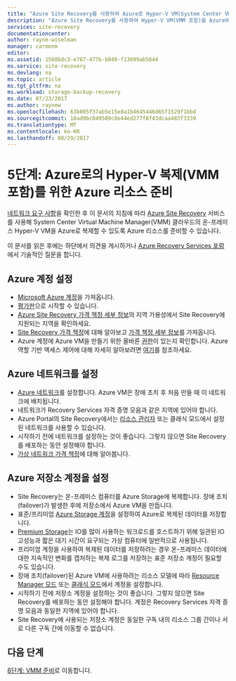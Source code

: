 ```yaml
---
title: "Azure Site Recovery를 사용하여 Azure로 Hyper-V VM(System Center VMM 포함)을 복제하기 위한 Azure 리소스 준비 | Microsoft 문서"
description: "Azure Site Recovery를 사용하여 Hyper-V VM(VMM 포함)을 Azure에 복제하기 전에 Azure에서 준비해야 하는 항목을 설명합니다."
services: site-recovery
documentationcenter: 
author: rayne-wiselman
manager: carmonm
editor: 
ms.assetid: 1568bdc3-e767-477b-b040-f13699ab5644
ms.service: site-recovery
ms.devlang: na
ms.topic: article
ms.tgt_pltfrm: na
ms.workload: storage-backup-recovery
ms.date: 07/23/2017
ms.author: raynew
ms.openlocfilehash: 63b005f37ab5e15e8a1b4645446d65f1529f1bbd
ms.sourcegitcommit: 18ad9bc049589c8e44ed277f8f43dcaa483f3339
ms.translationtype: MT
ms.contentlocale: ko-KR
ms.lasthandoff: 08/29/2017
---
```

# <a name="step-5-prepare-azure-resources-for-hyper-v-replication-with-vmm-to-azure"></a>5단계: Azure로의 Hyper-V 복제(VMM 포함)를 위한 Azure 리소스 준비

[네트워크 요구 사항](vmm-to-azure-walkthrough-network.md)을 확인한 후 이 문서의 지침에 따라 [Azure Site Recovery](site-recovery-overview.md) 서비스를 사용해 System Center Virtual Machine Manager(VMM) 클라우드의 온-프레미스 Hyper-V VM을 Azure로 복제할 수 있도록 Azure 리소스를 준비할 수 있습니다.

이 문서를 읽은 후에는 하단에서 의견을 게시하거나 [Azure Recovery Services 포럼](https://social.msdn.microsoft.com/forums/azure/home?forum=hypervrecovmgr)에서 기술적인 질문을 합니다.


## <a name="set-up-an-azure-account"></a>Azure 계정 설정

- [Microsoft Azure 계정](http://azure.microsoft.com/)을 가져옵니다.
- [평가판](https://azure.microsoft.com/pricing/free-trial/)으로 시작할 수 있습니다.
- [Azure Site Recovery 가격 책정 세부 정보](https://azure.microsoft.com/pricing/details/site-recovery/)의 지역 가용성에서 Site Recovery에 지원되는 지역을 확인하세요.
- [Site Recovery 가격 책정](site-recovery-faq.md#pricing)에 대해 알아보고 [가격 책정 세부 정보](https://azure.microsoft.com/pricing/details/site-recovery/)를 가져옵니다.
- Azure 계정에 Azure VM을 만들기 위한 올바른 [권한](site-recovery-role-based-linked-access-control.md#permissions-required-to-enable-replication-for-new-virtual-machines)이 있는지 확인합니다. Azure 역할 기반 액세스 제어에 대해 자세히 알아보려면 [여기](../active-directory/role-based-access-built-in-roles.md)를 참조하세요.


## <a name="set-up-an-azure-network"></a>Azure 네트워크를 설정

- [Azure 네트워크](../virtual-network/virtual-network-get-started-vnet-subnet.md)를 설정합니다. Azure VM은 장애 조치 후 처음 만들 때 이 네트워크에 배치됩니다.
- 네트워크가 Recovery Services 자격 증명 모음과 같은 지역에 있어야 합니다.
- Azure Portal의 Site Recovery에서는 [리소스 관리자](../resource-manager-deployment-model.md) 또는 클래식 모드에서 설정된 네트워크를 사용할 수 있습니다.
- 시작하기 전에 네트워크를 설정하는 것이 좋습니다. 그렇지 않으면 Site Recovery를 배포하는 동안 설정해야 합니다.
- [가상 네트워크 가격 책정](https://azure.microsoft.com/pricing/details/virtual-network/)에 대해 알아봅니다.


## <a name="set-up-an-azure-storage-account"></a>Azure 저장소 계정을 설정

- Site Recovery는 온-프레미스 컴퓨터를 Azure Storage에 복제합니다. 장애 조치(failover)가 발생한 후에 저장소에서 Azure VM을 만듭니다.
- 표준/프리미엄 [Azure Storage 계정](../storage/common/storage-create-storage-account.md#create-a-storage-account)을 설정하여 Azure로 복제된 데이터를 저장합니다.
- [Premium Storage](../storage/common/storage-premium-storage.md)는 IO를 많이 사용하는 워크로드를 호스트하기 위해 일관된 IO 고성능과 짧은 대기 시간이 요구되는 가상 컴퓨터에 일반적으로 사용됩니다.
- 프리미엄 계정을 사용하여 복제된 데이터를 저장하려는 경우 온-프레미스 데이터에 대한 지속적인 변화를 캡처하는 복제 로그를 저장하는 표준 저장소 계정이 필요할 수도 있습니다.
- 장애 조치(failover)된 Azure VM에 사용하려는 리소스 모델에 따라 [Resource Manager 모드](../storage/common/storage-create-storage-account.md) 또는 [클래식 모드](../storage/common/storage-create-storage-account.md)에서 계정을 설정합니다.
- 시작하기 전에 저장소 계정을 설정하는 것이 좋습니다. 그렇지 않으면 Site Recovery를 배포하는 동안 설정해야 합니다. 계정은 Recovery Services 자격 증명 모음과 동일한 지역에 있어야 합니다.
- Site Recovery에 사용되는 저장소 계정은 동일한 구독 내의 리소스 그룹 간이나 서로 다른 구독 간에 이동할 수 없습니다.


## <a name="next-steps"></a>다음 단계

[6단계: VMM 준비](vmm-to-azure-walkthrough-vmm-hyper-v.md)로 이동합니다.
